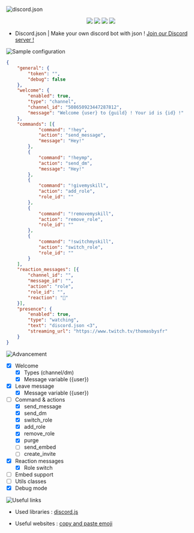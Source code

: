 ![discord.json](https://nsa40.casimages.com/img/2019/03/02/190302101053442737.png)
<p align="center">
    <img src="https://img.shields.io/travis/dotOverflow/discord.json.svg?style=for-the-badge" onclick="window.open('https://travis-   ci.org/dotOverflow/discord.json')"/>
    <img src="https://img.shields.io/github/last-commit/dotOverflow/discord.json.svg?style=for-the-badge"/>
    <img src="https://img.shields.io/github/languages/code-size/badges/shields.svg?style=for-the-badge"/>
    <img src="https://img.shields.io/discord/508586540734087170.svg?style=for-the-badge" onclick="window.open('https://discord.gg/X5ccPhr')"/>
</p>

- Discord.json | Make your own discord bot with json !
[Join our Discord server !](https://discord.gg/X5ccPhr)

![Sample configuration](https://nsa39.casimages.com/img/2018/11/04/181104042118770870.png)

```json
{
    "general": {
        "token": "",
        "debug": false
    },
    "welcome": {
        "enabled": true,
        "type": "channel",
        "channel_id": "508650923447287812",
        "message": "Welcome {user} to {guild} ! Your id is {id} !"
    },
    "commands": [{
            "command": "!hey",
            "action": "send_message",
            "message": "Hey!"
        },
        {
            "command": "!heymp",
            "action": "send_dm",
            "message": "Hey!"
        },
        {
            "command": "!givemyskill",
            "action": "add_role",
            "role_id": ""
        },
        {
            "command": "!removemyskill",
            "action": "remove_role",
            "role_id": ""
        },
        {
            "command": "!switchmyskill",
            "action": "switch_role",
            "role_id": ""
        }
    ],
    "reaction_messages": [{
        "channel_id": "",
        "message_id": "",
        "action": "role",
        "role_id": "",
        "reaction": "🌠"
    }],
    "presence": {
        "enabled": true,
        "type": "watching",
        "text": "discord.json <3",
        "streaming_url": "https://www.twitch.tv/thomasbysfr"
    }
}
```

![Advancement](https://nsa39.casimages.com/img/2018/11/04/181104042331851103.png)

- [x] Welcome
  - [x] Types (channel/dm)
  - [x] Message variable ({user})
- [x] Leave message
  - [x] Message variable ({user})
- [ ] Command & actions
  - [x] send_message
  - [x] send_dm
  - [x] switch_role
  - [x] add_role
  - [x] remove_role
  - [x] purge
  - [ ] send_embed
  - [ ] create_invite
- [x] Reaction messages
  - [x] Role switch
- [ ] Embed support
- [ ] Utils classes
- [x] Debug mode

![Useful links](https://nsa39.casimages.com/img/2018/11/04/181104042331933180.png)

- Used libraries :
[discord.js](https://github.com/discordjs/discord.js/)

- Useful websites :
[copy and paste emoji](https://www.copyandpasteemoji.com/)
